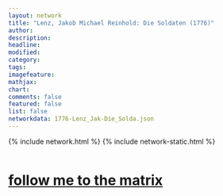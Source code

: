 ```yaml
---
layout: network
title: "Lenz, Jakob Michael Reinhold: Die Soldaten (1776)"
author:
description:
headline:
modified:
category:
tags: 
imagefeature: 
mathjax: 
chart: 
comments: false
featured: false
list: false
networkdata: 1776-Lenz_Jak-Die_Solda.json
---
```

{% include network.html %}
{% include network-static.html %}
<div class="row">
  <div class="small-5 small-centered columns"><a href="/matrix374"><h1>follow me to the matrix</h1></a>
</div>
</div>
